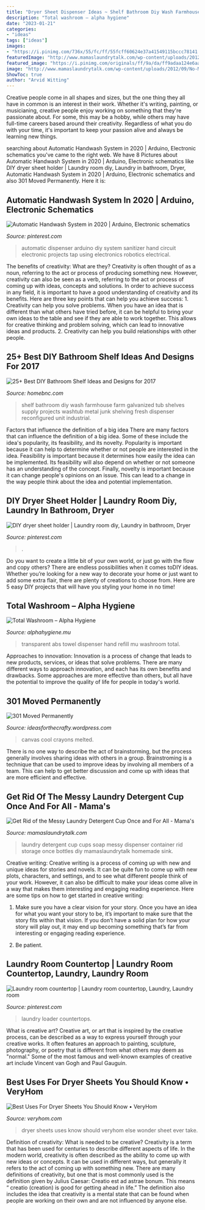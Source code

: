 ```yaml
---
title: "Dryer Sheet Dispenser Ideas ~ Shelf Bathroom Diy Wash Farmhouse Farm Galvanized Tub Shelves Supply Projects Washtub Metal Junk Shelving Fresh Dispenser Reconfigured Unit Industrial"
description: "Total washroom – alpha hygiene"
date: "2023-01-21"
categories:
- "ideas"
tags: ["ideas"]
images:
- "https://i.pinimg.com/736x/55/fc/ff/55fcff60624e37a41549115bccc78141.jpg"
featuredImage: "http://www.mamaslaundrytalk.com/wp-content/uploads/2012/09/No-More-Messy-Laundry-Detergent-Cups.png"
featured_image: "https://i.pinimg.com/originals/ff/9a/da/ff9adaa124e6aa9be163528c4fbc6654.jpg"
image: "http://www.mamaslaundrytalk.com/wp-content/uploads/2012/09/No-More-Messy-Laundry-Detergent-Cups.png"
ShowToc: true
author: "Arvid Witting"
---
```



Creative people come in all shapes and sizes, but the one thing they all have in common is an interest in their work. Whether it's writing, painting, or musicianing, creative people enjoy working on something that they're passionate about. For some, this may be a hobby, while others may have full-time careers based around their creativity. Regardless of what you do with your time, it's important to keep your passion alive and always be learning new things.

	

		
searching about Automatic Handwash System in 2020 | Arduino, Electronic schematics you've came to the right web. We have 8 Pictures about Automatic Handwash System in 2020 | Arduino, Electronic schematics like DIY dryer sheet holder | Laundry room diy, Laundry in bathroom, Dryer, Automatic Handwash System in 2020 | Arduino, Electronic schematics and also 301 Moved Permanently. Here it is:
		
    
## Automatic Handwash System In 2020 | Arduino, Electronic Schematics

<img loading=lazy src="https://i.pinimg.com/736x/55/fc/ff/55fcff60624e37a41549115bccc78141.jpg" onerror="this.onerror=null;this.src='https://tse4.mm.bing.net/th?id=OIP.q8qzT70l99jc0dkr47F_9gHaHa&amp;pid=15.1';" alt="Automatic Handwash System in 2020 | Arduino, Electronic schematics">

_Source: pinterest.com_

>automatic dispenser arduino diy system sanitizer hand circuit electronic projects tap using electronics robotics electrical. 

	

The benefits of creativity: What are they?
Creativity is often thought of as a noun, referring to the act or process of producing something new. However, creativity can also be seen as a verb, referring to the act or process of coming up with ideas, concepts and solutions. In order to achieve success in any field, it is important to have a good understanding of creativity and its benefits. Here are three key points that can help you achieve success: 1. Creativity can help you solve problems. When you have an idea that is different than what others have tried before, it can be helpful to bring your own ideas to the table and see if they are able to work together. This allows for creative thinking and problem solving, which can lead to innovative ideas and products. 2. Creativity can help you build relationships with other people.

    
## 25+ Best DIY Bathroom Shelf Ideas And Designs For 2017

<img loading=lazy src="https://cdn.homebnc.com/homeimg/2017/07/23-diy-bathroom-shelf-ideas-homebnc.jpg" onerror="this.onerror=null;this.src='https://tse4.mm.bing.net/th?id=OIP.lFX5z2f9TN2virSQ1DLTOgHaK3&amp;pid=15.1';" alt="25+ Best DIY Bathroom Shelf Ideas and Designs for 2017">

_Source: homebnc.com_

>shelf bathroom diy wash farmhouse farm galvanized tub shelves supply projects washtub metal junk shelving fresh dispenser reconfigured unit industrial. 

	

Factors that influence the definition of a big idea
There are many factors that can influence the definition of a big idea. Some of these include the idea's popularity, its feasibility, and its novelty. Popularity is important because it can help to determine whether or not people are interested in the idea. Feasibility is important because it determines how easily the idea can be implemented. Its feasibility will also depend on whether or not someone has an understanding of the concept. Finally, novelty is important because it can change people's opinions on an issue. This can lead to a change in the way people think about the idea and potential implementation.

    
## DIY Dryer Sheet Holder | Laundry Room Diy, Laundry In Bathroom, Dryer

<img loading=lazy src="https://i.pinimg.com/originals/ff/9a/da/ff9adaa124e6aa9be163528c4fbc6654.jpg" onerror="this.onerror=null;this.src='https://tse2.mm.bing.net/th?id=OIP.ipdUJJXWPswRKCMrF89_xAHaJ4&amp;pid=15.1';" alt="DIY dryer sheet holder | Laundry room diy, Laundry in bathroom, Dryer">

_Source: pinterest.com_

>. 

	

Do you want to create a little bit of your own world, or just go with the flow and copy others? There are endless possibilities when it comes toDIY ideas. Whether you’re looking for a new way to decorate your home or just want to add some extra flair, there are plenty of creations to choose from. Here are 5 easy DIY projects that will have you styling your home in no time!

    
## Total Washroom – Alpha Hygiene

<img loading=lazy src="http://alphahygiene.mu/wp-content/uploads/2017/08/ABS-Transparent-2.png" onerror="this.onerror=null;this.src='https://tse1.mm.bing.net/th?id=OIP.vgSQwEpHL3MQgp6ApS5pQAHaKa&amp;pid=15.1';" alt="Total Washroom – Alpha Hygiene">

_Source: alphahygiene.mu_

>transparent abs towel dispenser hand refill mu washroom total. 

	

Approaches to innovation:
Innovation is a process of change that leads to new products, services, or ideas that solve problems. There are many different ways to approach innovation, and each has its own benefits and drawbacks. Some approaches are more effective than others, but all have the potential to improve the quality of life for people in today's world.

    
## 301 Moved Permanently

<img loading=lazy src="http://ideasforthecrafty.files.wordpress.com/2012/02/003.jpg" onerror="this.onerror=null;this.src='https://tse4.mm.bing.net/th?id=OIP.r-u8BWFndYskmXoAa_rppQHaJ4&amp;pid=15.1';" alt="301 Moved Permanently">

_Source: ideasforthecrafty.wordpress.com_

>canvas cool crayons melted. 

	

There is no one way to describe the act of brainstorming, but the process generally involves sharing ideas with others in a group. Brainstroming is a technique that can be used to improve ideas by involving all members of a team. This can help to get better discussion and come up with ideas that are more efficient and effective.

    
## Get Rid Of The Messy Laundry Detergent Cup Once And For All - Mama&#039;s

<img loading=lazy src="http://www.mamaslaundrytalk.com/wp-content/uploads/2012/09/No-More-Messy-Laundry-Detergent-Cups.png" onerror="this.onerror=null;this.src='https://tse1.mm.bing.net/th?id=OIP.4mkvXLW_l2l9PCE1qfOZ-QHaFZ&amp;pid=15.1';" alt="Get Rid of the Messy Laundry Detergent Cup Once and For All - Mama&#039;s">

_Source: mamaslaundrytalk.com_

>laundry detergent cup cups soap messy dispenser container rid storage once bottles diy mamaslaundrytalk homemade sink. 

	

Creative writing:
Creative writing is a process of coming up with new and unique ideas for stories and novels. It can be quite fun to come up with new plots, characters, and settings, and to see what different people think of your work. However, it can also be difficult to make your ideas come alive in a way that makes them interesting and engaging reading experience. Here are some tips on how to get started in creative writing: 
1. Make sure you have a clear vision for your story. Once you have an idea for what you want your story to be, it’s important to make sure that the story fits within that vision. If you don’t have a solid plan for how your story will play out, it may end up becoming something that’s far from interesting or engaging reading experience. 

2. Be patient.

    
## Laundry Room Countertop | Laundry Room Countertop, Laundry, Laundry Room

<img loading=lazy src="https://i.pinimg.com/736x/e8/e9/00/e8e9008a126178657ae05a5bbf28ca4d.jpg" onerror="this.onerror=null;this.src='https://tse3.mm.bing.net/th?id=OIP.X1ZCRM9LrwfevV9McPcuVgHaFj&amp;pid=15.1';" alt="Laundry room countertop | Laundry room countertop, Laundry, Laundry room">

_Source: pinterest.com_

>laundry loader countertops. 

	

What is creative art?
Creative art, or art that is inspired by the creative process, can be described as a way to express yourself through your creative works. It often features an approach to painting, sculpture, photography, or poetry that is different from what others may deem as "normal." Some of the most famous and well-known examples of creative art include Vincent van Gogh and Paul Gauguin.

    
## Best Uses For Dryer Sheets You Should Know • VeryHom

<img loading=lazy src="https://veryhom.com/wp-content/uploads/2016/09/uses-for-dryer-sheets.jpg" onerror="this.onerror=null;this.src='https://tse2.mm.bing.net/th?id=OIP.QbzTAWdyB5O17Lwx9WUtOQHaNU&amp;pid=15.1';" alt="Best Uses For Dryer Sheets You Should Know • VeryHom">

_Source: veryhom.com_

>dryer sheets uses know should veryhom else wonder sheet ever take. 

	

Definition of creativity: What is needed to be creative?
Creativity is a term that has been used for centuries to describe different aspects of life. In the modern world, creativity is often described as the ability to come up with new ideas or concepts. It can be used in different ways, but generally it refers to the act of coming up with something new. There are many definitions of creativity, but one that is most commonly used is the definition given by Julius Caesar: Creatio est ad astrae bonum. This means “ creatio (creation) is good for getting ahead in life.” The definition also includes the idea that creativity is a mental state that can be found when people are working on their own and are not influenced by anyone else.

